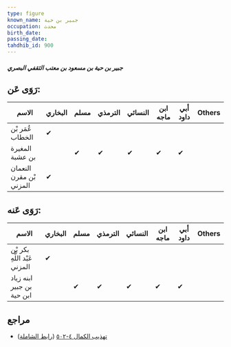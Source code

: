 ```yaml
---
type: figure
known_name: جبير بن حية
occupation: محدث
birth_date:
passing_date:
tahdhib_id: 900
---
```

##### جبير بن حية بن مسعود بن معتب الثقفي البصري

## رَوَى عَن:
| الاسم                   | البخاري | مسلم | الترمذي | النسائي | ابن ماجه | أبي داود | Others |
| ----------------------- | ------- | ---- | ------- | ------- | -------- | -------- | ------ |
| عُمَر بْن الخطاب        | ✔       |      |         |         |          |          |        |
| المغيرة بن عشبة         |         | ✔    | ✔       | ✔       | ✔        | ✔        |        |
| النعمان بْن مقرن المزني | ✔       |      |         |         |          |          |        |
## رَوَى عَنه:
| الاسم                        | البخاري | مسلم | الترمذي | النسائي | ابن ماجه | أبي داود | Others |
| ---------------------------- | ------- | ---- | ------- | ------- | -------- | -------- | ------ |
| بكر بْن عَبْد اللَّهِ المزني | ✔       |      |         |         |          |          |        |
| ابنه زياد بن جبير ابن حية    |         | ✔    | ✔       | ✔       | ✔        | ✔        |        |
## مراجع
- [تهذيب الكمال ٤-٥٠٢](obsidian://open?vault=Tahdhib-al-Kamal&file=Figures/٩٠٠-جبير%20بن%20حية%20بن%20مسعود%20بن%20معتب%20الثقفي%20البصري) ([رابط الشاملة](https://shamela.ws/book/3722/2016))
